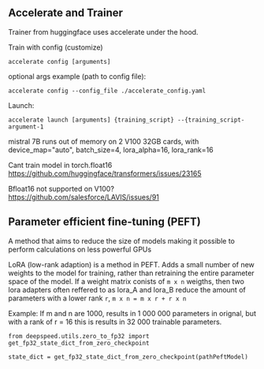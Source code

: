 ## Accelerate and Trainer


Trainer from huggingface uses accelerate under the hood. 


Train with config (customize) 

```
accelerate config [arguments]
```

optional args example (path to config file):
```
accelerate config --config_file ./accelerate_config.yaml
```

Launch: 

```
accelerate launch [arguments] {training_script} --{training_script-argument-1
```


mistral 7B runs out of memory on 2 V100 32GB cards, with device_map="auto", batch_size=4, lora_alpha=16, lora_rank=16

Cant train model in torch.float16
https://github.com/huggingface/transformers/issues/23165


Bfloat16 not supported on V100? 
https://github.com/salesforce/LAVIS/issues/91


## Parameter efficient fine-tuning (PEFT)

A method that aims to reduce the size of models making it possible to perform calculations on less powerful GPUs

LoRA (low-rank adaption) is a method in PEFT. Adds a small number of new weights to the model for training, rather than retraining the entire parameter space of the model. If a weight matrix conists of `m x n` weigths, then two lora adapters often reffered to as lora_A and lora_B reduce the amount of parameters with a lower rank `r`, `m x n = m x r + r x n`

Example: 
If m and n are 1000, results in 1 000 000 parameters in orignal, but with a rank of r = 16 this is results in 32 000 trainable parameters. 

```
from deepspeed.utils.zero_to_fp32 import get_fp32_state_dict_from_zero_checkpoint

state_dict = get_fp32_state_dict_from_zero_checkpoint(pathPeftModel)
```


